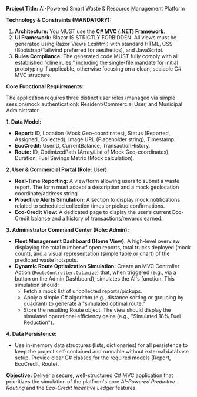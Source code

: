 **Project Title:** AI-Powered Smart Waste & Resource Management Platform

**Technology & Constraints (MANDATORY):**
1.  **Architecture:** You MUST use the **C# MVC (.NET) Framework**.
2.  **UI Framework:** Blazor IS STRICTLY FORBIDDEN. All views must be generated using Razor Views (.cshtml) with standard HTML, CSS (Bootstrap/Tailwind preferred for aesthetics), and JavaScript.
3.  **Rules Compliance:** The generated code MUST fully comply with all established "cline rules," including the single-file mandate for initial prototyping if applicable, otherwise focusing on a clean, scalable C# MVC structure.

**Core Functional Requirements:**

The application requires three distinct user roles (managed via simple session/mock authentication): Resident/Commercial User, and Municipal Administrator.

**1. Data Model:**
* **Report:** ID, Location (Mock Geo-coordinates), Status (Reported, Assigned, Collected), Image URL (Placeholder string), Timestamp.
* **EcoCredit:** UserID, CurrentBalance, TransactionHistory.
* **Route:** ID, OptimizedPath (Array/List of Mock Geo-coordinates), Duration, Fuel Savings Metric (Mock calculation).

**2. User & Commercial Portal (Role: User):**
* **Real-Time Reporting:** A view/form allowing users to submit a waste report. The form must accept a description and a mock geolocation coordinate/address string.
* **Proactive Alerts Simulation:** A section to display mock notifications related to scheduled collection times or pickup confirmations.
* **Eco-Credit View:** A dedicated page to display the user’s current Eco-Credit balance and a history of transactions/rewards earned.

**3. Administrator Command Center (Role: Admin):**
* **Fleet Management Dashboard (Home View):** A high-level overview displaying the total number of open reports, total trucks deployed (mock count), and a visual representation (simple table or chart) of the predicted waste hotspots.
* **Dynamic Route Optimization Simulation:** Create an MVC Controller Action (`RouteController.Optimize`) that, when triggered (e.g., via a button on the Admin Dashboard), simulates the AI's function. This simulation should:
    * Fetch a mock list of uncollected reports/pickups.
    * Apply a simple C# algorithm (e.g., distance sorting or grouping by quadrant) to generate a "simulated optimal route."
    * Store the resulting Route object. The view should display the simulated operational efficiency gains (e.g., "Simulated 18% Fuel Reduction").

**4. Data Persistence:**
* Use in-memory data structures (lists, dictionaries) for all persistence to keep the project self-contained and runnable without external database setup. Provide clear C# classes for the required models (Report, EcoCredit, Route).

**Objective:** Deliver a secure, well-structured C# MVC application that prioritizes the simulation of the platform's core *AI-Powered Predictive Routing* and the *Eco-Credit Incentive Ledger* features.